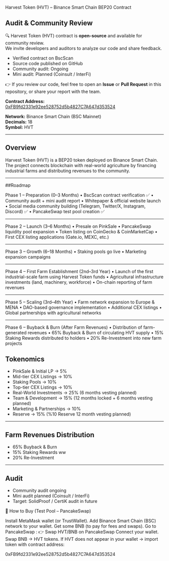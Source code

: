 Harvest Token (HVT) – Binance Smart Chain BEP20 Contract

## Audit & Community Review

🔍 Harvest Token (HVT)  contract is **open-source** and available for community review.  
We invite developers and auditors to analyze our code and share feedback.  

- Verified contract on BscScan  
- Source code published on GitHub  
- Community audit: Ongoing  
- Mini audit: Planned (Coinsult / InterFi)  

👉 If you review our code, feel free to open an **Issue** or **Pull Request** in this repository, or share your report with the team.

**Contract Address:**  
[0xFB9fd2331e92ee528752d5b4827C7A647d353524](https://bscscan.com/address/0xFB9fd2331e92ee528752d5b4827C7A647d353524#code)

**Network:** Binance Smart Chain (BSC Mainnet)  
**Decimals:** 18  
**Symbol:** HVT  

---

## Overview
Harvest Token (HVT) is a BEP20 token deployed on Binance Smart Chain.  
The project connects blockchain with real-world agriculture by financing industrial farms and distributing revenues to the community.  

---

##Roadmap

 Phase 1 – Preparation (0–3 Months)
•	BscScan contract verification ✅
•	Community audit + mini audit report
•	Whitepaper & official website launch
•	Social media community building (Telegram, Twitter/X, Instagram, Discord) ✅
•	PancakeSwap test pool creation ✅
________________________________________
 Phase 2 – Launch (3–6 Months)
•	Presale on PinkSale
•	PancakeSwap liquidity pool expansion
•	Token listing on CoinGecko & CoinMarketCap
•	First CEX listing applications (Gate.io, MEXC, etc.)
________________________________________
 Phase 3 – Growth (6–18 Months)
•	Staking pools go live
•	Marketing expansion campaigns
________________________________________
 Phase 4 – First Farm Establishment (2nd–3rd Year)
•	Launch of the first industrial-scale farm using Harvest Token funds
•	Agricultural infrastructure investments (land, machinery, workforce)
•	On-chain reporting of farm revenues
________________________________________
Phase 5 – Scaling (3rd–4th Year)
•	Farm network expansion to Europe & MENA
•	DAO-based governance implementation
•	Additional CEX listings
•	Global partnerships with agricultural networks

________________________________________
Phase 6 – Buyback & Burn (After Farm Revenues)
•	Distribution of farm-generated revenues
•	65% Buyback & Burn of circulating HVT supply
•	15% Staking Rewards distributed to holders
•	20% Re-Investment into new farm projects



## Tokenomics

- PinkSale & Initial LP → 5%  
- Mid-tier CEX Listings → 10%  
- Staking Pools → 10%  
- Top-tier CEX Listings → 10%  
- Real-World Investments → 25% (6 months vesting planned)
- Team & Development → 15% (12 months locked + 6 months vesting planned)  
- Marketing & Partnerships → 10%  
- Reserve → 15% (%10 Reserve 12 month vesting planned)  

---

## Farm Revenues Distribution

- 65% Buyback & Burn  
- 15% Staking Rewards  ww
- 20% Re-Investment  

---

## Audit

- Community audit ongoing  
- Mini audit planned (Coinsult / InterFi)  
- Target: SolidProof / CertiK audit in future  



📌 How to Buy (Test Pool – PancakeSwap)

Install MetaMask wallet (or TrustWallet).
Add Binance Smart Chain (BSC) network to your wallet.
Get some BNB (to pay for fees and swaps).
Go to PancakeSwap :
👉 Swap HVT/BNB on PancakeSwap
Connect your wallet.
Swap BNB → HVT tokens.
If HVT does not appear in your wallet → import token with contract address:

0xFB9fd2331e92ee528752d5b4827C7A647d353524

